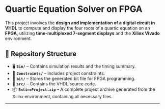 # Quartic Equation Solver on FPGA

This project involves the **design and implementation of a digital circuit in VHDL** to compute and display the four roots of a quartic equation on an **FPGA**, utilizing **time-multiplexed 7-segment displays** and the **Xilinx Vivado** environment.

## 📂 Repository Structure
- 🖥 **`Sim/`** – Contains simulation results and the timing summary.
- 🔧 **`Constraints/`** – Includes project constraints.
- 💾 **`bit/`** – Stores the generated bit file for FPGA programming.
- 📝 **`src/`** – Contains the VHDL source code.
- 📦 **`EntireProject.zip`** – A complete project archive generated from the Xilinx environment, containing all necessary files.

---
